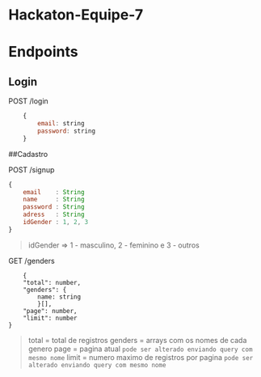 # Hackaton-Equipe-7

# Endpoints

## Login

POST /login

``` javascript
    {
        email: string
        password: string
    }
```
##Cadastro

POST /signup

``` javascript
{
    email    : String
    name     : String
    password : String
    adress   : String
    idGender : 1, 2, 3
}
```

> idGender => 1 - masculino, 2 - feminino e 3 - outros

GET /genders

```
    {
	"total": number,
	"genders": {
        name: string
        }[],
	"page": number,
	"limit": number
}
```
> total = total de registros
> genders = arrays com os nomes de cada genero
> page = pagina atual `pode ser alterado enviando query com mesmo nome`
> limit = numero maximo de registros por pagina `pode ser alterado enviando query com mesmo nome`